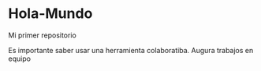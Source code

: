 # Hola-Mundo
Mi primer repositorio

Es importante saber usar una herramienta colaboratiba. Augura trabajos en equipo

